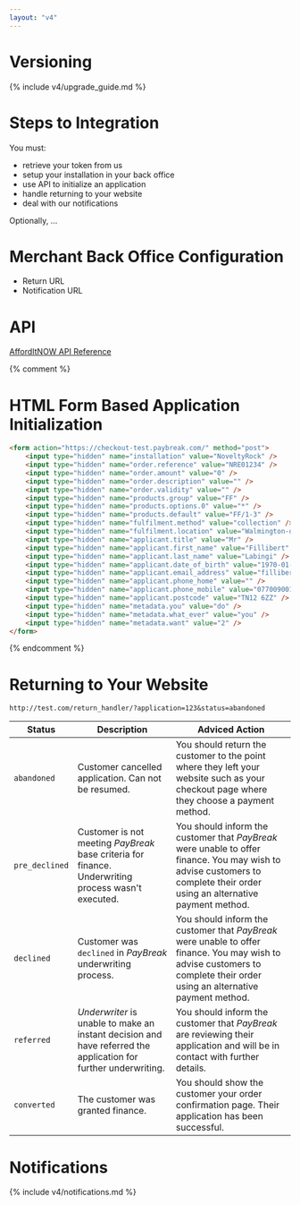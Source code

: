 ```yaml
---
layout: "v4"
---
```


# Versioning

{% include v4/upgrade_guide.md %}

# Steps to Integration

You must:

- retrieve your token from us
- setup your installation in your back office
- use API to initialize an application
- handle returning to your website
- deal with our notifications

Optionally, ...

# Merchant Back Office Configuration

- Return URL
- Notification URL

# API

[AffordItNOW API Reference](api/)

{% comment %}
# HTML Form Based Application Initialization

```html
<form action="https://checkout-test.paybreak.com/" method="post">
    <input type="hidden" name="installation" value="NoveltyRock" />
    <input type="hidden" name="order.reference" value="NRE01234" />
    <input type="hidden" name="order.amount" value="0" />
    <input type="hidden" name="order.description" value="" />
    <input type="hidden" name="order.validity" value="" />
    <input type="hidden" name="products.group" value="FF" />
    <input type="hidden" name="products.options.0" value="*" />
    <input type="hidden" name="products.default" value="FF/1-3" />
    <input type="hidden" name="fulfilment.method" value="collection" />
    <input type="hidden" name="fulfilment.location" value="Walmington-on-Sea Store" />
    <input type="hidden" name="applicant.title" value="Mr" />
    <input type="hidden" name="applicant.first_name" value="Fillibert" />
    <input type="hidden" name="applicant.last_name" value="Labingi" />
    <input type="hidden" name="applicant.date_of_birth" value="1970-01-01" />
    <input type="hidden" name="applicant.email_address" value="fillibert.labingi@gmail.com" />
    <input type="hidden" name="applicant.phone_home" value="" />
    <input type="hidden" name="applicant.phone_mobile" value="07700900123" />
    <input type="hidden" name="applicant.postcode" value="TN12 6ZZ" />
    <input type="hidden" name="metadata.you" value="do" />
    <input type="hidden" name="metadata.what_ever" value="you" />
    <input type="hidden" name="metadata.want" value="2" />
</form>
```
{% endcomment %}

# Returning to Your Website

```
http://test.com/return_handler/?application=123&status=abandoned
```

Status | Description | Adviced Action
---|---|---
`abandoned` | Customer cancelled application. Can not be resumed. |You should return the customer to the point where they left your website such as your checkout page where they choose a payment method.
`pre_declined` | Customer is not meeting *PayBreak* base criteria for finance. Underwriting process wasn't executed. | You should inform the customer that *PayBreak* were unable to offer finance. You may wish to advise customers to complete their order using an alternative payment method.
`declined` | Customer was `declined` in *PayBreak* underwriting process. | You should inform the customer that *PayBreak* were unable to offer finance. You may wish to advise customers to complete their order using an alternative payment method.
`referred` | *Underwriter* is unable to make an instant decision and have referred the application for further underwriting. | You should inform the customer that *PayBreak* are reviewing their application and will be in contact with further details.
`converted` | The customer was granted finance. | You should show the customer your order confirmation page. Their application has been successful.

# Notifications

{% include v4/notifications.md %}

